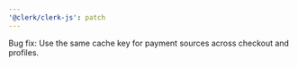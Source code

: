 ```yaml
---
'@clerk/clerk-js': patch
---
```


Bug fix: Use the same cache key for payment sources across checkout and profiles.
